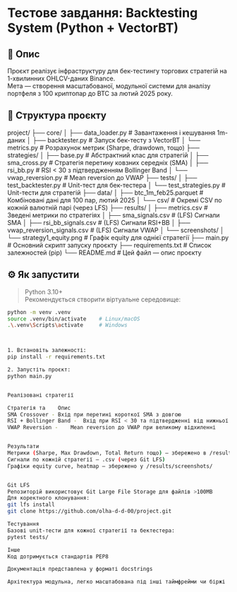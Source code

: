 # Тестове завдання: Backtesting System (Python + VectorBT)

## 📌 Опис

Проєкт реалізує інфраструктуру для бек-тестингу торгових стратегій на 1-хвилинних OHLCV-даних Binance.  
Мета — створення масштабованої, модульної системи для аналізу портфеля з 100 криптопар до BTC за лютий 2025 року.

## 📁 Структура проєкту
project/
├── core/
│   ├── data_loader.py          # Завантаження і кешування 1m-даних
│   ├── backtester.py           # Запуск бек-тесту з VectorBT
│   └── metrics.py              # Розрахунок метрик (Sharpe, drawdown, тощо)
├── strategies/
│   ├── base.py                 # Абстрактний клас для стратегій
│   ├── sma_cross.py            # Стратегія перетину ковзних середніх (SMA)
│   ├── rsi_bb.py               # RSI < 30 з підтвердженням Bollinger Band
│   └── vwap_reversion.py       # Mean reversion до VWAP
├── tests/
│   ├── test_backtester.py      # Unit-тест для бек-тестера
│   └── test_strategies.py      # Unit-тести для стратегій
├── data/
│   ├── btc_1m_feb25.parquet    # Комбіновані дані для 100 пар, лютий 2025
│   └── csv/                    # Окремі CSV по кожній валютній парі (через LFS)
├── results/
│   ├── metrics.csv             # Зведені метрики по стратегіях
│   ├── sma_signals.csv         # (LFS) Сигнали SMA
│   ├── rsi_bb_signals.csv      # (LFS) Сигнали RSI+BB
│   ├── vwap_reversion_signals.csv # (LFS) Сигнали VWAP
│   └── screenshots/
│       └── strategy1_equity.png   # Графік equity для однієї стратегії
├── main.py                     # Основний скрипт запуску проєкту
├── requirements.txt            # Список залежностей (pip)
└── README.md                   # Цей файл — опис проєкту



## ⚙️ Як запустити

> Python 3.10+  
> Рекомендується створити віртуальне середовище:

```bash
python -m venv .venv
source .venv/bin/activate    # Linux/macOS
.\.venv\Scripts\activate     # Windows



1. Встановіть залежності:
pip install -r requirements.txt

2. Запустіть проєкт:
python main.py


Реалізовані стратегії

Стратегія та	Опис
SMA Crossover -	Вхід при перетині короткої SMA з довгою
RSI + Bollinger Band -	Вхід при RSI < 30 та підтвердженні від нижньої межі BB
VWAP Reversion -	Mean reversion до VWAP при великому відхиленні


Результати
Метрики (Sharpe, Max Drawdown, Total Return тощо) — збережено в /results/metrics/
Сигнали по кожній стратегії — .csv (через Git LFS)
Графіки equity curve, heatmap — збережено у /results/screenshots/


Git LFS
Репозиторій використовує Git Large File Storage для файлів >100MB
Для коректного клонування:
git lfs install
git clone https://github.com/olha-d-d-00/project.git

Тестування
Базові unit-тести для кожної стратегії та бектестера:
pytest tests/

Інше
Код дотримується стандартів PEP8

Документація представлена у форматі docstrings

Архітектура модульна, легко масштабована під інші таймфрейми чи біржі






